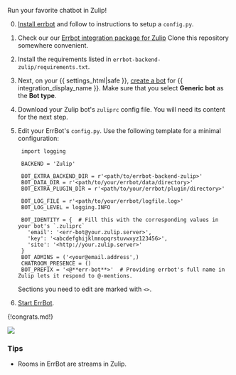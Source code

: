 Run your favorite chatbot in Zulip!

0. [Install errbot](https://errbot.readthedocs.io/en/latest/user_guide/setup.html)
   and follow to instructions to setup a `config.py`.

0. Check our our [Errbot integration package for Zulip](https://github.com/zulip/errbot-backend-zulip)
   Clone this repository somewhere convenient.

0. Install the requirements listed in `errbot-backend-zulip/requirements.txt`.

0. Next, on your {{ settings_html|safe }}, [create a bot](/help/add-a-bot-or-integration) for
   {{ integration_display_name }}. Make sure that you select **Generic bot** as the **Bot type**.

0. Download your Zulip bot's `zuliprc` config file. You will need its content for the next step.

0. Edit your ErrBot's `config.py`. Use the following template for a minimal configuration:

        import logging

        BACKEND = 'Zulip'

        BOT_EXTRA_BACKEND_DIR = r'<path/to/errbot-backend-zulip>'
        BOT_DATA_DIR = r'<path/to/your/errbot/data/directory>'
        BOT_EXTRA_PLUGIN_DIR = r'<path/to/your/errbot/plugin/directory>'

        BOT_LOG_FILE = r'<path/to/your/errbot/logfile.log>'
        BOT_LOG_LEVEL = logging.INFO

        BOT_IDENTITY = {  # Fill this with the corresponding values in your bot's `.zuliprc`
          'email': '<err-bot@your.zulip.server>',
          'key': '<abcdefghijklmnopqrstuvwxyz123456>',
          'site': '<http://your.zulip.server>'
        }
        BOT_ADMINS = ('<your@email.address',)
        CHATROOM_PRESENCE = ()
        BOT_PREFIX = '<@**err-bot**>'  # Providing errbot's full name in Zulip lets it respond to @-mentions.

    Sections you need to edit are marked with `<>`.

7. [Start ErrBot](https://errbot.readthedocs.io/en/latest/user_guide/setup.html#starting-the-daemon).

{!congrats.md!}

![](/static/images/integrations/errbot/000.png)

### Tips

* Rooms in ErrBot are streams in Zulip.
